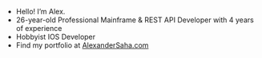 - Hello! I’m Alex.
- 26-year-old Professional Mainframe & REST API Developer with 4 years of experience
- Hobbyist IOS Developer
- Find my portfolio at [AlexanderSaha.com](https://www.AlexanderSaha.com)
